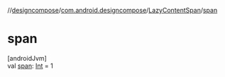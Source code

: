 //[designcompose](../../../index.md)/[com.android.designcompose](../index.md)/[LazyContentSpan](index.md)/[span](span.md)

# span

[androidJvm]\
val [span](span.md): [Int](https://kotlinlang.org/api/latest/jvm/stdlib/kotlin/-int/index.html) = 1

